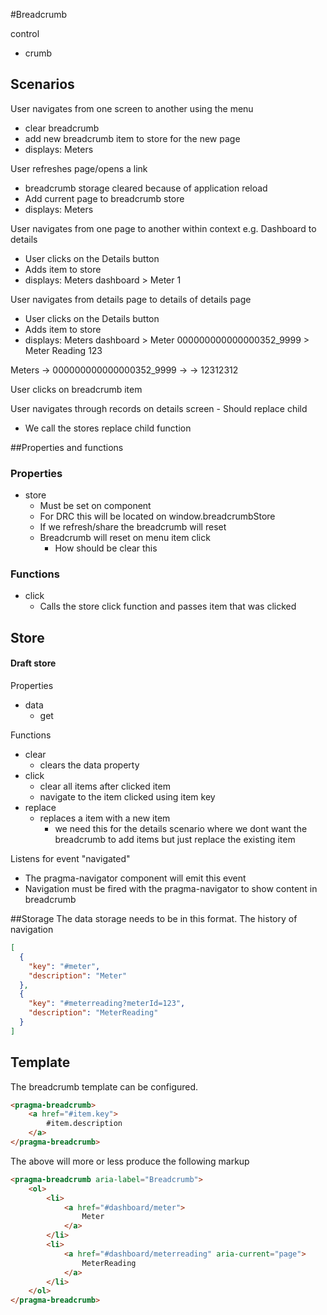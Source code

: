 #Breadcrumb

control
- crumb


## Scenarios
User navigates from one screen to another using the menu
- clear breadcrumb
- add new breadcrumb item to store for the new page
- displays: Meters

User refreshes page/opens a link
- breadcrumb storage cleared because of application reload
- Add current page to breadcrumb store
- displays: Meters

User navigates from one page to another within context e.g. Dashboard to details
- User clicks on the Details button
- Adds item to store
- displays: Meters dashboard > Meter 1

User navigates from details page to details of details page
- User clicks on the Details button
- Adds item to store
- displays: Meters dashboard > Meter 000000000000000352_9999 > Meter Reading 123

Meters      -> 000000000000000352_9999 -> 
 -> 12312312


User clicks on breadcrumb item


User navigates through records  on details screen - Should replace child
- We call the stores replace child function


##Properties and functions
### Properties
- store
    - Must be set on component
    - For DRC this will be located on window.breadcrumbStore
    - If we refresh/share the breadcrumb will reset
    - Breadcrumb will reset on menu item click
        - How should be clear this
        
### Functions
- click
    - Calls the store click function and passes item that was clicked
## Store
#### Draft store
Properties
- data
    - get

Functions
- clear
    - clears the data property
- click
    - clear all items after clicked item
    - navigate to the item clicked using item key
- replace
    - replaces a item with a new item
        - we need this for the details scenario where we dont want the breadcrumb to add items but just replace the existing item        

Listens for event "navigated"
- The pragma-navigator component will emit this event
- Navigation must be fired with the pragma-navigator to show content in breadcrumb



     


##Storage
The data storage needs to be in this format. The  history of navigation


```json
[
  {
    "key": "#meter",
    "description": "Meter"
  },
  {
    "key": "#meterreading?meterId=123",
    "description": "MeterReading"
  }
]
```
## Template

The breadcrumb template can be configured.
```html
<pragma-breadcrumb>
    <a href="#item.key">
        #item.description   
    </a>
</pragma-breadcrumb>
```


The above will more or less produce the following markup
```html
<pragma-breadcrumb aria-label="Breadcrumb">
    <ol>
        <li>
            <a href="#dashboard/meter">
                Meter
            </a>
        </li>
        <li>
            <a href="#dashboard/meterreading" aria-current="page">
                MeterReading
            </a>
        </li>
    </ol>
</pragma-breadcrumb>
```


